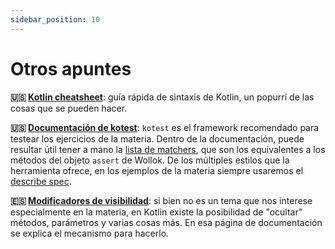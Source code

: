 ```yaml
---
sidebar_position: 10
---
```


# Otros apuntes

**:us: [Kotlin cheatsheet](https://devhints.io/kotlin)**: guía rápida de sintaxis de Kotlin, un popurrí de las cosas que se pueden hacer.

**:us: [Documentación de kotest](https://kotest.io)**: `kotest` es el framework recomendado para testear los ejercicios de la materia. Dentro de la documentación, puede resultar útil tener a mano la [lista de matchers](https://kotest.io/docs/assertions/core-matchers.html), que son los equivalentes a los métodos del objeto `assert` de Wollok. De los múltiples estilos que la herramienta ofrece, en los ejemplos de la materia siempre usaremos el [describe spec](https://kotest.io/docs/framework/testing-styles.html#describe-spec).

**:es: [Modificadores de visibilidad](https://runebook.dev/es/docs/kotlin/docs/reference/visibility-modifiers)**: si bien no es un tema que nos interese especialmente en la materia, en Kotlin existe la posibilidad de "ocultar" métodos, parámetros y varias cosas más. En esa página de documentación se explica el mecanismo para hacerlo.

